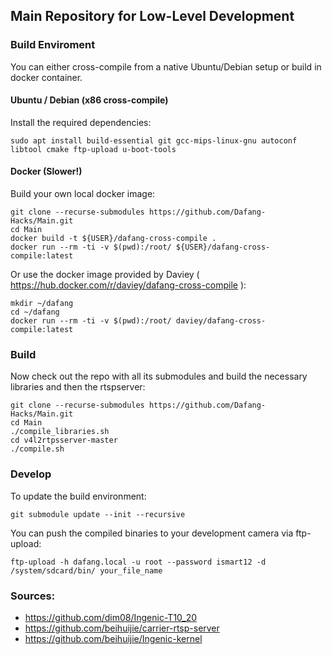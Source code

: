 ## Main Repository for Low-Level Development

### Build Enviroment

You can either cross-compile from a native Ubuntu/Debian setup or  build in docker container.

#### Ubuntu / Debian (x86 cross-compile)
Install the required dependencies:

```shell
sudo apt install build-essential git gcc-mips-linux-gnu autoconf libtool cmake ftp-upload u-boot-tools
```

#### Docker (Slower!)
Build your own local docker image:
```shell
git clone --recurse-submodules https://github.com/Dafang-Hacks/Main.git
cd Main
docker build -t ${USER}/dafang-cross-compile .
docker run --rm -ti -v $(pwd):/root/ ${USER}/dafang-cross-compile:latest
 ```
 Or use the docker image provided by Daviey ( https://hub.docker.com/r/daviey/dafang-cross-compile ):
```shell
mkdir ~/dafang
cd ~/dafang
docker run --rm -ti -v $(pwd):/root/ daviey/dafang-cross-compile:latest
```
### Build
Now check out the repo with all its submodules and build the necessary libraries and then the rtspserver:
 ```shell
git clone --recurse-submodules https://github.com/Dafang-Hacks/Main.git
cd Main
./compile_libraries.sh
cd v4l2rtpsserver-master
./compile.sh
```
### Develop
To update the build environment:
```shell
git submodule update --init --recursive
```
You can push the compiled binaries to your development camera via ftp-upload:
```shell
ftp-upload -h dafang.local -u root --password ismart12 -d /system/sdcard/bin/ your_file_name
```
### Sources:
- https://github.com/dim08/Ingenic-T10_20
- https://github.com/beihuijie/carrier-rtsp-server
- https://github.com/beihuijie/Ingenic-kernel

